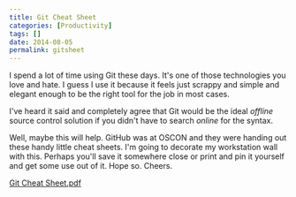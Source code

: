 ```yaml
---
title: Git Cheat Sheet
categories: [Productivity]
tags: []
date: 2014-08-05
permalink: gitsheet
---
```


I spend a lot of time using Git these days. It&#39;s one of those technologies you love and hate. I guess I use it because it feels just scrappy and simple and elegant enough to be the right tool for the job in most cases.


I&#39;ve heard it said and completely agree that Git would be the ideal _offline_ source control solution if you didn&#39;t have to search _online_ for the syntax.

Well, maybe this will help. GitHub was at OSCON and they were handing out these handy little cheat sheets. I&#39;m going to decorate my workstation wall with this. Perhaps you&#39;ll save it somewhere close or print and pin it yourself and get some use out of it. Hope so. Cheers.

[Git Cheat Sheet.pdf](/bcms-media/Files/Download?id=d52b71a0-24ea-4b52-80b4-a376006fed1f)